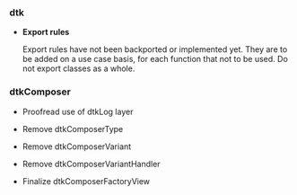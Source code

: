 ### dtk

* **Export rules**

  Export rules have not been backported or implemented yet. They are
  to be added on a use case basis, for each function that not to be
  used. Do not export classes as a whole.

### dtkComposer

* Proofread use of dtkLog layer

* Remove dtkComposerType
* Remove dtkComposerVariant
* Remove dtkComposerVariantHandler

* Finalize dtkComposerFactoryView
